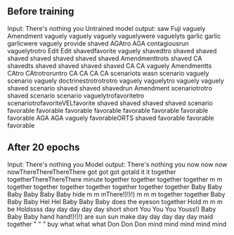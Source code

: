 ## Before training

Input: There's nothing you
Untrained model output: saw Fuji vaguely Amendment vaguely vaguely vaguely vaguelywere vaguelyts garlic garlic garlicwere vaguely provide shaved AGAtro AGA contagiousrun vaguelytrotro Edit Edit shavedfavorite vaguely shavedtro shaved shaved shaved shaved shaved shaved shaved Amendmenttrots shaved CA shavedts shaved shaved shaved shaved CA CA vaguely Amendmentts CAtro CAtrotroruntro CA CA CA CA scenariots wasn scenario vaguely scenario vaguely doctrinestrotrotrotro vaguely vaguelytro vaguely vaguely shaved scenario shaved shaved shavedrun Amendment scenariotrotro shaved scenario scenario vaguelytrofavoritetro scenariotrofavoriteVELfavorite shaved shaved shaved shaved scenario favorable favorable favorable favorable favorable favorable favorable favorable AGA AGA vaguely favorableORTS shaved favorable favorable favorable

## After 20 epochs

Input: There's nothing you
Model output: There's nothing you now now now nowThereThereThereThere got got got gotald it it together togetherThereThereThere minute together together together together m m together together together together together together together Baby Baby Baby Baby Baby Baby hide m m mThere!)!)!) m m m together together Baby Baby Baby Hel Hel Baby Baby Baby does the eyeson together Hold m m m be Holdssss day day day day day short short You You You Youss!) Baby Baby Baby hand hand!)!)!) are sun sun make day day day day day maid together " " " buy what what what Don Don Don mind mind mind mind mind